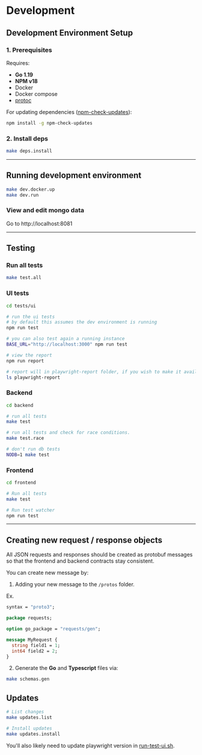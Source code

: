 # Development

## Development Environment Setup

### 1. Prerequisites

Requires:

- **Go 1.19**
- **NPM v18**
- Docker
- Docker compose
- [protoc](https://grpc.io/docs/protoc-installation/)


For updating dependencies ([npm-check-updates](https://github.com/raineorshine/npm-check-updates)):
```bash
npm install -g npm-check-updates
```

### 2. Install deps

```bash
make deps.install
```

---

## Running development environment

```bash
make dev.docker.up
make dev.run

```

### View and edit mongo data

Go to http://localhost:8081

---

## Testing

### Run all tests

```bash
make test.all
```

### UI tests

```bash
cd tests/ui

# run the ui tests
# by default this assumes the dev environment is running
npm run test

# you can also test again a running instance
BASE_URL="http://localhost:3000" npm run test

# view the report
npm run report

# report will in playwright-report folder, if you wish to make it available elsewhere
ls playwright-report
```

### Backend

```bash
cd backend

# run all tests
make test

# run all tests and check for race conditions.
make test.race

# don't run db tests
NODB=1 make test
```

### Frontend

```bash
cd frontend

# Run all tests
make test

# Run test watcher
npm run test
```

---

## Creating new request / response objects

All JSON requests and responses should be created as protobuf messages so that the frontend and backend contracts stay
consistent.

You can create new message by:

1. Adding your new message to the `/protos` folder.

Ex.

```protobuf
syntax = "proto3";

package requests;

option go_package = "requests/gen";

message MyRequest {
  string field1 = 1;
  int64 field2 = 2;
}
```

2. Generate the **Go** and **Typescript** files via:

```bash
make schemas.gen
```


## Updates

```bash
# List changes
make updates.list

# Install updates
make updates.install
```

You'll also likely need to update playwright version in [run-test-ui.sh](scripts/run-test-ui.sh).